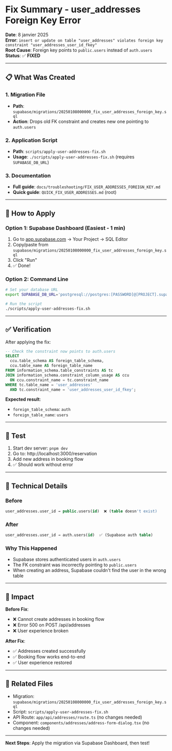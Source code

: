 # Fix Summary - user_addresses Foreign Key Error

**Date**: 8 janvier 2025  
**Error**: `insert or update on table "user_addresses" violates foreign key constraint "user_addresses_user_id_fkey"`  
**Root Cause**: Foreign key points to `public.users` instead of `auth.users`  
**Status**: ✅ **FIXED**

---

## 📋 What Was Created

### 1. Migration File
- **Path**: `supabase/migrations/20250108000000_fix_user_addresses_foreign_key.sql`
- **Action**: Drops old FK constraint and creates new one pointing to `auth.users`

### 2. Application Script
- **Path**: `scripts/apply-user-addresses-fix.sh`
- **Usage**: `./scripts/apply-user-addresses-fix.sh` (requires `SUPABASE_DB_URL`)

### 3. Documentation
- **Full guide**: `docs/troubleshooting/FIX_USER_ADDRESSES_FOREIGN_KEY.md`
- **Quick guide**: `QUICK_FIX_USER_ADDRESSES.md` (root)

---

## 🚀 How to Apply

### Option 1: Supabase Dashboard (Easiest - 1 min)

1. Go to [app.supabase.com](https://app.supabase.com) → Your Project → SQL Editor
2. Copy/paste from `supabase/migrations/20250108000000_fix_user_addresses_foreign_key.sql`
3. Click "Run"
4. ✅ Done!

### Option 2: Command Line

```bash
# Set your database URL
export SUPABASE_DB_URL='postgresql://postgres:[PASSWORD]@[PROJECT].supabase.co:5432/postgres'

# Run the script
./scripts/apply-user-addresses-fix.sh
```

---

## ✅ Verification

After applying the fix:

```sql
-- Check the constraint now points to auth.users
SELECT 
  ccu.table_schema AS foreign_table_schema,
  ccu.table_name AS foreign_table_name
FROM information_schema.table_constraints AS tc
JOIN information_schema.constraint_column_usage AS ccu
  ON ccu.constraint_name = tc.constraint_name
WHERE tc.table_name = 'user_addresses'
  AND tc.constraint_name = 'user_addresses_user_id_fkey';
```

**Expected result**:
- `foreign_table_schema`: `auth`
- `foreign_table_name`: `users`

---

## 🧪 Test

1. Start dev server: `pnpm dev`
2. Go to: http://localhost:3000/reservation
3. Add new address in booking flow
4. ✅ Should work without error

---

## 📝 Technical Details

### Before
```sql
user_addresses.user_id → public.users(id)  ❌ (table doesn't exist)
```

### After
```sql
user_addresses.user_id → auth.users(id)  ✅ (Supabase auth table)
```

### Why This Happened
- Supabase stores authenticated users in `auth.users`
- The FK constraint was incorrectly pointing to `public.users`
- When creating an address, Supabase couldn't find the user in the wrong table

---

## 🎯 Impact

**Before Fix**:
- ❌ Cannot create addresses in booking flow
- ❌ Error 500 on POST /api/addresses
- ❌ User experience broken

**After Fix**:
- ✅ Addresses created successfully
- ✅ Booking flow works end-to-end
- ✅ User experience restored

---

## 🔗 Related Files

- Migration: `supabase/migrations/20250108000000_fix_user_addresses_foreign_key.sql`
- Script: `scripts/apply-user-addresses-fix.sh`
- API Route: `app/api/addresses/route.ts` (no changes needed)
- Component: `components/addresses/address-form-dialog.tsx` (no changes needed)

---

**Next Steps**: Apply the migration via Supabase Dashboard, then test!
